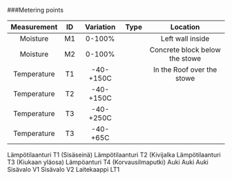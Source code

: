 ###Metering points

| Measurement | ID | Variation | Type | Location |
|:-:|:-:|:-:|:-:|:-:|
| Moisture | M1 | 0-100% | | Left wall inside |
| Moisture | M2 | 0-100% | | Concrete block below the stowe |
| Temperature | T1 | -40-+150C | | In the Roof over the stowe |
| Temperature | T2 | -40-+150C | ||
| Temperature | T3 | -40-+250C | ||
| Temperature | T3 | -40-+65C | ||




Lämpötilaanturi T1 (Sisäseinä)
Lämpötilaanturi T2 (Kivijalka
Lämpötilaanturi T3 (Kiukaan yläosa)
Lämpöanturi T4 (Korvausilmaputki)
Auki
Auki
Auki
Sisävalo V1
Sisävalo V2
Laitekaappi LT1
